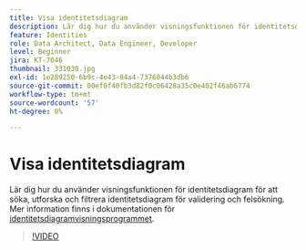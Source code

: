 ```yaml
---
title: Visa identitetsdiagram
description: Lär dig hur du använder visningsfunktionen för identitetsdiagram för att söka, utforska och filtrera identitetsdiagram för validering och felsökning.
feature: Identities
role: Data Architect, Data Engineer, Developer
level: Beginner
jira: KT-7046
thumbnail: 331030.jpg
exl-id: 1e289250-6b9c-4e43-84a4-7376044b3db6
source-git-commit: 00ef0f40fb3d82f0c06428a35c0e402f46ab6774
workflow-type: tm+mt
source-wordcount: '57'
ht-degree: 0%

---
```


# Visa identitetsdiagram

Lär dig hur du använder visningsfunktionen för identitetsdiagram för att söka, utforska och filtrera identitetsdiagram för validering och felsökning. Mer information finns i dokumentationen för [identitetsdiagramvisningsprogrammet](https://experienceleague.adobe.com/docs/experience-platform/identity/ui/identity-graph-viewer.html).

>[!VIDEO](https://video.tv.adobe.com/v/331030?learn=on)


